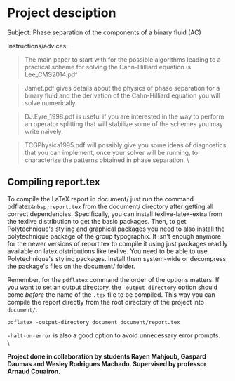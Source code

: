 
[//]: # (To compile this file as a pdf run the following command:
pandoc readme.md -o readme.pdf)

# Project desciption
Subject: Phase separation of the components of a binary fluid (AC)

Instructions/advices:

> The main paper to start with for the possible algorithms leading to a
practical scheme for solving the Cahn-Hilliard equation is Lee_CMS2014.pdf

> Jamet.pdf gives details about the physics of phase separation for a
binary fluid and the derivation of the Cahn-Hilliard equation you will
solve numerically.

> DJ.Eyre_1998.pdf is useful if you are interested in the way to
perform an operator splitting that will stabilize some of the schemes
you may write naively.

> TCGPhysica1995.pdf will possibly give you some ideas of diagnostics
that you can implement, once your solver will be running, to
characterize the patterns obtained in phase separation.
\

## Compiling report.tex 

To compile the LaTeX report in document/ just run the command pdflatex`&nbsp;report.tex` from the document/ directory after getting all correct dependencies.
Specifically, you can install texlive-latex-extra from the texlive distribution to get the basic packages.
Then, to get Polytechnique's styling and graphical packages you need to also install the polytechnique package of the group typographix.
It isn't enough anymore for the newer versions of report.tex to compile it using just packages readily available on latex distributions like texlive.
You need to be able to use Polytechnique's styling packages.
Install them system-wide or decompress the package's files on the document/ folder.

Remember, for the `pdflatex` command the order of the options matters.
If you want to set an output directory, the `-output-directory` option should come *before* the name of the `.tex` file to be compiled.
This way you can compile the report directly from the root directory of the project into `document/`.

`pdflatex -output-directory document document/report.tex`

`-halt-on-error` is also a good option to avoid unnecessary error prompts. 
\
\

**Project done in collaboration by students Rayen Mahjoub, Gaspard Daumas and Wesley Rodrigues Machado. Supervised by professor Arnaud Couairon.**
